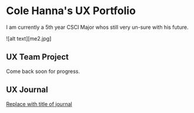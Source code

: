 # Cole Hanna's UX Portfolio

I am currently a 5th year CSCI Major whos still very un-sure with his future.

![alt text][me2.jpg]

## UX Team Project

Come back soon for progress.

## UX Journal

[Replace with title of journal](j01/)
